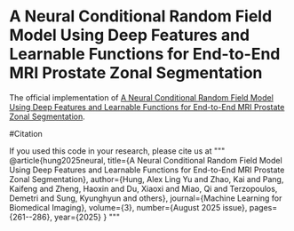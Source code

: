 # A Neural Conditional Random Field Model Using Deep Features and Learnable Functions for End-to-End MRI Prostate Zonal Segmentation

The official implementation of [A Neural Conditional Random Field Model Using Deep Features and Learnable Functions for End-to-End MRI Prostate Zonal Segmentation](https://www.melba-journal.org/pdf/2025:012.pdf). 



#Citation

If you used this code in your research, please cite us at
"""
@article{hung2025neural,
  title={A Neural Conditional Random Field Model Using Deep Features and Learnable Functions for End-to-End MRI Prostate Zonal Segmentation},
  author={Hung, Alex Ling Yu and Zhao, Kai and Pang, Kaifeng and Zheng, Haoxin and Du, Xiaoxi and Miao, Qi and Terzopoulos, Demetri and Sung, Kyunghyun and others},
  journal={Machine Learning for Biomedical Imaging},
  volume={3},
  number={August 2025 issue},
  pages={261--286},
  year={2025}
}
"""
